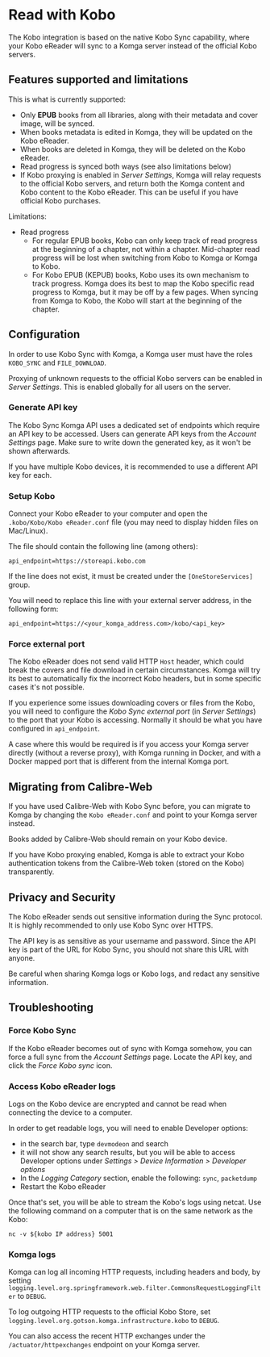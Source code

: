 # Read with Kobo

The Kobo integration is based on the native Kobo Sync capability, where your Kobo eReader will sync to a Komga server instead of the official Kobo servers.

## Features supported and limitations

This is what is currently supported:
- Only **EPUB** books from all libraries, along with their metadata and cover image, will be synced.
- When books metadata is edited in Komga, they will be updated on the Kobo eReader.
- When books are deleted in Komga, they will be deleted on the Kobo eReader.
- Read progress is synced both ways (see also limitations below)
- If Kobo proxying is enabled in _Server Settings_, Komga will relay requests to the official Kobo servers, and return both the Komga content and Kobo content to the Kobo eReader. This can be useful if you have official Kobo purchases.

Limitations:
- Read progress
    - For regular EPUB books, Kobo can only keep track of read progress at the beginning of a chapter, not within a chapter. Mid-chapter read progress will be lost when switching from Kobo to Komga or Komga to Kobo.
    - For Kobo EPUB (KEPUB) books, Kobo uses its own mechanism to track progress. Komga does its best to map the Kobo specific read progress to Komga, but it may be off by a few pages.
    When syncing from Komga to Kobo, the Kobo will start at the beginning of the chapter.

## Configuration

In order to use Kobo Sync with Komga, a Komga user must have the roles `KOBO_SYNC` and `FILE_DOWNLOAD`.

Proxying of unknown requests to the official Kobo servers can be enabled in _Server Settings_. This is enabled globally for all users on the server.

### Generate API key

The Kobo Sync Komga API uses a dedicated set of endpoints which require an API key to be accessed. Users can generate API keys from the _Account Settings_ page. Make sure to write down the generated key, as it won't be shown afterwards.

If you have multiple Kobo devices, it is recommended to use a different API key for each.

### Setup Kobo

Connect your Kobo eReader to your computer and open the `.kobo/Kobo/Kobo eReader.conf` file (you may need to display hidden files on Mac/Linux).

The file should contain the following line (among others):

```
api_endpoint=https://storeapi.kobo.com
```

If the line does not exist, it must be created under the `[OneStoreServices]` group.

You will need to replace this line with your external server address, in the following form:

```
api_endpoint=https://<your_komga_address.com>/kobo/<api_key>
```

### Force external port

The Kobo eReader does not send valid HTTP `Host` header, which could break the covers and file download in certain circumstances.  Komga will try its best to automatically fix the incorrect Kobo headers, but in some specific cases it's not possible.

If you experience some issues downloading covers or files from the Kobo, you will need to configure the _Kobo Sync external port_ (in _Server Settings_) to the port that your Kobo is accessing. Normally it should be what you have configured in `api_endpoint`.

A case where this would be required is if you access your Komga server directly (without a reverse proxy), with Komga running in Docker, and with a Docker mapped port that is different from the internal Komga port.

## Migrating from Calibre-Web

If you have used Calibre-Web with Kobo Sync before, you can migrate to Komga by changing the `Kobo eReader.conf` and point to your Komga server instead.

Books added by Calibre-Web should remain on your Kobo device.

If you have Kobo proxying enabled, Komga is able to extract your Kobo authentication tokens from the Calibre-Web token (stored on the Kobo) transparently.

## Privacy and Security

The Kobo eReader sends out sensitive information during the Sync protocol. It is highly recommended to only use Kobo Sync over HTTPS.

The API key is as sensitive as your username and password. Since the API key is part of the URL for Kobo Sync, you should not share this URL with anyone.

Be careful when sharing Komga logs or Kobo logs, and redact any sensitive information.

## Troubleshooting

### Force Kobo Sync

If the Kobo eReader becomes out of sync with Komga somehow, you can force a full sync from the _Account Settings_ page. Locate the API key, and click the _Force Kobo sync_ icon.

### Access Kobo eReader logs

Logs on the Kobo device are encrypted and cannot be read when connecting the device to a computer.

In order to get readable logs, you will need to enable Developer options:
- in the search bar, type `devmodeon` and search
- it will not show any search results, but you will be able to access Developer options under _Settings > Device Information > Developer options_
- In the _Logging Category_ section, enable the following: `sync`, `packetdump`
- Restart the Kobo eReader

Once that's set, you will be able to stream the Kobo's logs using netcat. Use the following command on a computer that is on the same network as the Kobo: 

```shell
nc -v ${kobo IP address} 5001
```

### Komga logs

Komga can log all incoming HTTP requests, including headers and body, by setting `logging.level.org.springframework.web.filter.CommonsRequestLoggingFilter` to `DEBUG`.

To log outgoing HTTP requests to the official Kobo Store, set `logging.level.org.gotson.komga.infrastructure.kobo` to `DEBUG`.

You can also access the recent HTTP exchanges under the `/actuator/httpexchanges` endpoint on your Komga server.